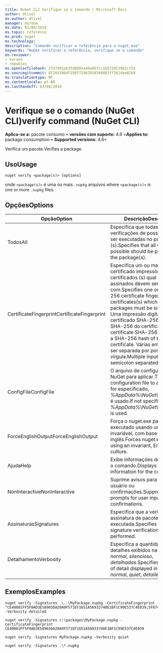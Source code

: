 ```yaml
---
title: NuGet CLI Verifique se o comando | Microsoft Docs
author: dtivel
ms.author: dtivel
manager: doronm
ms.date: 03/06/2018
ms.topic: reference
ms.prod: nuget
ms.technology: 
description: "Comando verificar a referência para o nuget.exe"
keywords: "NuGet verificar a referência, verifique se o comando"
ms.reviewer:
- karann
- rmpablos
ms.openlocfilehash: 2747491eb35d8685a44e86fcc1b572013982c754
ms.sourcegitcommit: 8f26d10bdf256f72962010348083ff261dae81b9
ms.translationtype: MT
ms.contentlocale: pt-BR
ms.lasthandoff: 03/08/2018
---
```

# <a name="verify-command-nuget-cli"></a><span data-ttu-id="c7824-104">Verifique se o comando (NuGet CLI)</span><span class="sxs-lookup"><span data-stu-id="c7824-104">verify command (NuGet CLI)</span></span>

<span data-ttu-id="c7824-105">**Aplica-se a:** pacote consumo &bullet; **versões com suporte:** 4.6 +</span><span class="sxs-lookup"><span data-stu-id="c7824-105">**Applies to:** package consumption &bullet; **Supported versions:** 4.6+</span></span>

<span data-ttu-id="c7824-106">Verifica um pacote.</span><span class="sxs-lookup"><span data-stu-id="c7824-106">Verifies a package.</span></span>

## <a name="usage"></a><span data-ttu-id="c7824-107">Uso</span><span class="sxs-lookup"><span data-stu-id="c7824-107">Usage</span></span>

```cli
nuget verify <package(s)> [options]
```

<span data-ttu-id="c7824-108">onde `<package(s)>` é uma ou mais `.nupkg` arquivos.</span><span class="sxs-lookup"><span data-stu-id="c7824-108">where `<package(s)>` is one or more `.nupkg` files.</span></span>

## <a name="options"></a><span data-ttu-id="c7824-109">Opções</span><span class="sxs-lookup"><span data-stu-id="c7824-109">Options</span></span>

| <span data-ttu-id="c7824-110">Opção</span><span class="sxs-lookup"><span data-stu-id="c7824-110">Option</span></span> | <span data-ttu-id="c7824-111">Descrição</span><span class="sxs-lookup"><span data-stu-id="c7824-111">Description</span></span> |
| --- | --- |
| <span data-ttu-id="c7824-112">Todos</span><span class="sxs-lookup"><span data-stu-id="c7824-112">All</span></span> | <span data-ttu-id="c7824-113">Especifica que todas as verificações de possíveis devem ser executadas no pacote (s).</span><span class="sxs-lookup"><span data-stu-id="c7824-113">Specifies that all verifications possible should be performed on the package(s).</span></span> |
| <span data-ttu-id="c7824-114">CertificateFingerprint</span><span class="sxs-lookup"><span data-stu-id="c7824-114">CertificateFingerprint</span></span> | <span data-ttu-id="c7824-115">Especifica um ou mais SHA-256 certificado impressões digitais de certificados (s) qual pacotes assinados devem ser assinados com.</span><span class="sxs-lookup"><span data-stu-id="c7824-115">Specifies one or more SHA-256 certificate fingerprints of certificates(s) which signed packages must be signed with.</span></span> <span data-ttu-id="c7824-116">Uma impressão digital de certificado SHA-256 é um hash SHA-256 do certificado.</span><span class="sxs-lookup"><span data-stu-id="c7824-116">A certificate SHA-256 fingerprint is a SHA-256 hash of the certificate.</span></span> <span data-ttu-id="c7824-117">Várias entradas devem ser separada por ponto e vírgula.</span><span class="sxs-lookup"><span data-stu-id="c7824-117">Multiple inputs should be semicolon separated.</span></span> |
| <span data-ttu-id="c7824-118">ConfigFile</span><span class="sxs-lookup"><span data-stu-id="c7824-118">ConfigFile</span></span> | <span data-ttu-id="c7824-119">O arquivo de configuração do NuGet para aplicar.</span><span class="sxs-lookup"><span data-stu-id="c7824-119">The NuGet configuration file to apply.</span></span> <span data-ttu-id="c7824-120">Se não for especificado, *%AppData%\NuGet\NuGet.Config* é usado.</span><span class="sxs-lookup"><span data-stu-id="c7824-120">If not specified, *%AppData%\NuGet\NuGet.Config* is used.</span></span> |
| <span data-ttu-id="c7824-121">ForceEnglishOutput</span><span class="sxs-lookup"><span data-stu-id="c7824-121">ForceEnglishOutput</span></span> | <span data-ttu-id="c7824-122">Força o nuget.exe para ser executado usando uma cultura invariável, com base em inglês.</span><span class="sxs-lookup"><span data-stu-id="c7824-122">Forces nuget.exe to run using an invariant, English-based culture.</span></span> |
| <span data-ttu-id="c7824-123">Ajuda</span><span class="sxs-lookup"><span data-stu-id="c7824-123">Help</span></span> | <span data-ttu-id="c7824-124">Exibe informações de ajuda para o comando.</span><span class="sxs-lookup"><span data-stu-id="c7824-124">Displays help information for the command.</span></span> |
| <span data-ttu-id="c7824-125">NonInteractive</span><span class="sxs-lookup"><span data-stu-id="c7824-125">NonInteractive</span></span> | <span data-ttu-id="c7824-126">Suprime avisos para a entrada do usuário ou confirmações.</span><span class="sxs-lookup"><span data-stu-id="c7824-126">Suppresses prompts for user input or confirmations.</span></span> |
| <span data-ttu-id="c7824-127">Assinaturas</span><span class="sxs-lookup"><span data-stu-id="c7824-127">Signatures</span></span> | <span data-ttu-id="c7824-128">Especifica que a verificação de assinatura de pacote deve ser executada.</span><span class="sxs-lookup"><span data-stu-id="c7824-128">Specifies that package signature verification should be performed.</span></span> |
| <span data-ttu-id="c7824-129">Detalhamento</span><span class="sxs-lookup"><span data-stu-id="c7824-129">Verbosity</span></span> | <span data-ttu-id="c7824-130">Especifica a quantidade de detalhes exibidos na saída: *normal*, *silencioso*, *detalhadas*.</span><span class="sxs-lookup"><span data-stu-id="c7824-130">Specifies the amount of detail displayed in the output: *normal*, *quiet*, *detailed*.</span></span> |

## <a name="examples"></a><span data-ttu-id="c7824-131">Exemplos</span><span class="sxs-lookup"><span data-stu-id="c7824-131">Examples</span></span>

```cli
nuget verify -Signatures .\..\MyPackage.nupkg -CertificateFingerprint "CE40881FF5F0AD3E58965DA20A9F571EF1651A56933748E1BF1C99E537C4E039;5F874AAF47BCB268A19357364E7FBB09D6BF9E8A93E1229909AC5CAC865802E2" -Verbosity detailed

nuget verify -Signatures c:\packages\MyPackage.nupkg -CertificateFingerprint CE40881FF5F0AD3E58965DA20A9F571EF1651A56933748E1BF1C99E537C4E039

nuget verify -Signatures MyPackage.nupkg -Verbosity quiet

nuget verify -Signatures .\*.nupkg
```